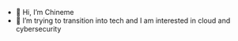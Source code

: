 - 👋 Hi, I’m Chineme
- 👀 I’m trying to transition into tech and I am interested in cloud and cybersecurity

<!---
MsChineme/MsChineme is a ✨ special ✨ repository because its `README.md` (this file) appears on your GitHub profile.
You can click the Preview link to take a look at your changes.
--->
